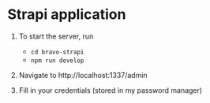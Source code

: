 # Strapi application

1. To start the server, run
   - `cd bravo-strapi`
   - `npm run develop`

2. Navigate to http://localhost:1337/admin
3. Fill in your credentials (stored in my password manager)
